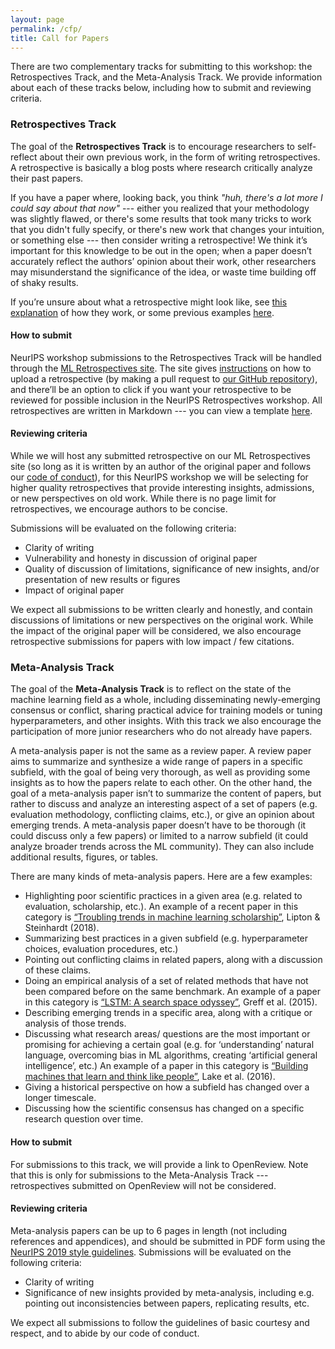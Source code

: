 ```yaml
---
layout: page
permalink: /cfp/
title: Call for Papers
---
```


There are two complementary tracks for submitting to this workshop: the Retrospectives Track, and the Meta-Analysis Track.  We provide information about each of these tracks below, including how to submit and reviewing criteria. 

### Retrospectives Track

The goal of the **Retrospectives Track** is to encourage researchers to self-reflect about their own previous work, in the form of writing retrospectives. A retrospective is basically a blog posts where research critically analyze their past papers. 

If you have a paper where, looking back, you think *"huh, there's a lot more I could say about that now"* ---  either you realized that your methodology was slightly flawed, or there's some results that took many tricks to work that you didn't fully specify, or there's new work that changes your intuition, or something else --- then consider writing a retrospective! We think it’s important for this knowledge to be out in the open; when a paper doesn’t accurately reflect the authors’ opinion about their work, other researchers may misunderstand the significance of the idea, or waste time building off of shaky results. 

If you’re unsure about what a retrospective might look like, see [this explanation](https://ml-retrospectives.github.io/how/) of how they work, or some previous examples [here](https://ml-retrospectives.github.io/published_retrospectives/index.html). 

#### How to submit

NeurIPS workshop submissions to the Retrospectives Track will be handled through the [ML Retrospectives site](https://ml-retrospectives.github.io/). The site gives [instructions](https://ml-retrospectives.github.io/how/) on how to upload a retrospective (by making a pull request to [our GitHub repository](https://github.com/ml-retrospectives/ml-retrospectives.github.io)), and there’ll be an option to click if you want your retrospective to be reviewed for possible inclusion in the NeurIPS Retrospectives workshop. All retrospectives are written in Markdown --- you can view a template [here](https://ml-retrospectives.github.io/neurips2019/accepted_retrospectives/2099/retro-template/). 

#### Reviewing criteria

While we will host any submitted retrospective on our ML Retrospectives site (so long as it is written by an author of the original paper and follows our [code of conduct](https://ml-retrospectives.github.io/coc/)), for this NeurIPS workshop we will be selecting for higher quality retrospectives that provide interesting insights, admissions, or new perspectives on old work. While there is no page limit for retrospectives, we encourage authors to be concise. 

Submissions will be evaluated on the following criteria:
- Clarity of writing
- Vulnerability and honesty in discussion of original paper
- Quality of discussion of limitations, significance of new insights, and/or presentation of new results or figures 
- Impact of original paper 

We expect all submissions to be written clearly and honestly, and contain discussions of limitations or new perspectives on the original work. While the impact of the original paper will be considered, we also encourage retrospective submissions for papers with low impact / few citations. 


### Meta-Analysis Track

The goal of the **Meta-Analysis Track** is to reflect on the state of the machine learning field as a whole, including disseminating newly-emerging consensus or conflict, sharing practical advice for training models or tuning hyperparameters, and other insights. With this track we also encourage the participation of more junior researchers who do not already have papers. 

A meta-analysis paper is not the same as a review paper. A review paper aims to summarize and synthesize a wide range of papers in a specific subfield, with the goal of being very thorough, as well as providing some insights as to how the papers relate to each other. On the other hand, the goal of a meta-analysis paper isn’t to summarize the content of papers, but rather to discuss and analyze an interesting aspect of a set of papers (e.g. evaluation methodology, conflicting claims, etc.), or give an opinion about emerging trends.  A meta-analysis paper doesn’t have to be thorough (it could discuss only a few papers) or limited to a narrow subfield (it could analyze broader trends across the ML community). They can also include additional results, figures, or tables. 

There are many kinds of meta-analysis papers.  Here are a few examples:
- Highlighting poor scientific practices in a given area (e.g. related to evaluation, scholarship, etc.). An example of a recent paper in this category is [“Troubling trends in machine learning scholarship”](https://arxiv.org/pdf/1807.03341.pdf), Lipton & Steinhardt (2018). 
- Summarizing best practices in a given subfield (e.g. hyperparameter choices, evaluation procedures, etc.) 
- Pointing out conflicting claims in related papers, along with a discussion of these claims.
- Doing an empirical analysis of a set of related methods that have not been compared before on the same benchmark. An example of a paper in this category is [“LSTM: A search space odyssey”](https://arxiv.org/pdf/1503.04069.pdf), Greff et al. (2015). 
- Describing emerging trends in a specific area, along with a critique or analysis of those trends. 
- Discussing what research areas/ questions are the most important or promising for achieving a certain goal (e.g. for ‘understanding’ natural language, overcoming bias in ML algorithms, creating ‘artificial general intelligence’, etc.) An example of a paper in this category is [“Building machines that learn and think like people”](https://arxiv.org/pdf/1604.00289.pdf), Lake et al. (2016). 
- Giving a historical perspective on how a subfield has changed over a longer timescale. 
- Discussing how the scientific consensus has changed on a specific research question over time.


#### How to submit

For submissions to this track, we will provide a link to OpenReview. Note that this is only for submissions to the Meta-Analysis Track --- retrospectives submitted on OpenReview will not be considered. 

#### Reviewing criteria

Meta-analysis papers can be up to 6 pages in length (not including references and appendices), and should be submitted in PDF form using the [NeurIPS 2019 style guidelines](https://neurips.cc/Conferences/2019/PaperInformation/StyleFiles). Submissions will be evaluated on the following criteria: 
- Clarity of writing
- Significance of new insights provided by meta-analysis, including e.g. pointing out inconsistencies between papers, replicating results, etc. 

We expect all submissions to follow the guidelines of basic courtesy and respect, and to abide by our code of conduct. 

